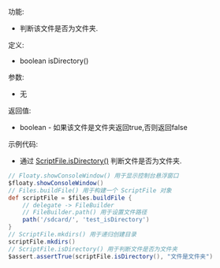 功能:

+ 判断该文件是否为文件夹.

定义:

+ boolean isDirectory()

参数:

+ 无

返回值:

+ boolean - 如果该文件是文件夹返回true,否则返回false

示例代码:

+ 通过 [ScriptFile.isDirectory()](/API/File/ScriptFile/README.md?id=isDirectory) 判断文件是否为文件夹.

```groovy
// Floaty.showConsoleWindow() 用于显示控制台悬浮窗口
$floaty.showConsoleWindow()
// Files.buildFile() 用于构建一个 ScriptFile 对象
def scriptFile = $files.buildFile {
    // delegate -> FileBuilder
    // FileBuilder.path() 用于设置文件路径
    path('/sdcard/', 'test_isDirectory')
}
// ScriptFile.mkdirs() 用于递归创建目录
scriptFile.mkdirs()
// ScriptFile.isDirectory() 用于判断文件是否为文件夹
$assert.assertTrue(scriptFile.isDirectory(), "文件是文件夹")
```